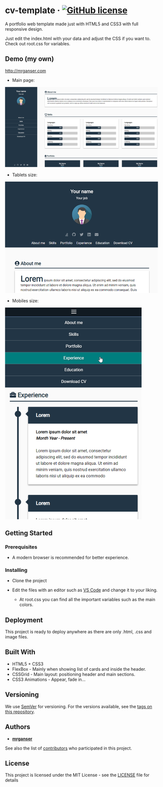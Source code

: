 # cv-template &middot; [![GitHub license](https://img.shields.io/badge/license-MIT-blue.svg)](https://github.com/mrganser/cv-template/blob/master/LICENSE)

A portfolio web template made just with HTML5 and CSS3 with full responsive design.

Just edit the index.html with your data and adjust the CSS if you want to. Check out root.css for variables.

## Demo (my own)

http://mrganser.com

* Main page:

<img src="demo/demo1.png" width="750">

* Tablets size:

<img src="demo/demo2.png" width="550">

* Mobiles size:

<img src="demo/demo3.png" width="450">

## Getting Started

### Prerequisites

* A modern browser is recommended for better experience.

### Installing

* Clone the project

* Edit the files with an editor such as [VS Code](https://code.visualstudio.com/) and change it to your liking.
  * At root.css you can find all the important variables such as the main colors.


## Deployment

This project is ready to deploy anywhere as there are only .html, .css and image files.

## Built With

* HTML5 + CSS3
* FlexBox - Mainly when showing list of cards and inside the header.
* CSSGrid - Main layout: positioning header and main sections.
* CSS3 Animations - Appear, fade in...


## Versioning

We use [SemVer](http://semver.org/) for versioning. For the versions available, see the [tags on this repository](https://github.com/mrganser/chatterbox/tags). 

## Authors

* **[mrganser](http://mrganser.com)**

See also the list of [contributors](https://github.com/mrganser/chatterboxt/contributors) who participated in this project.

## License

This project is licensed under the MIT License - see the [LICENSE](LICENSE.md) file for details
